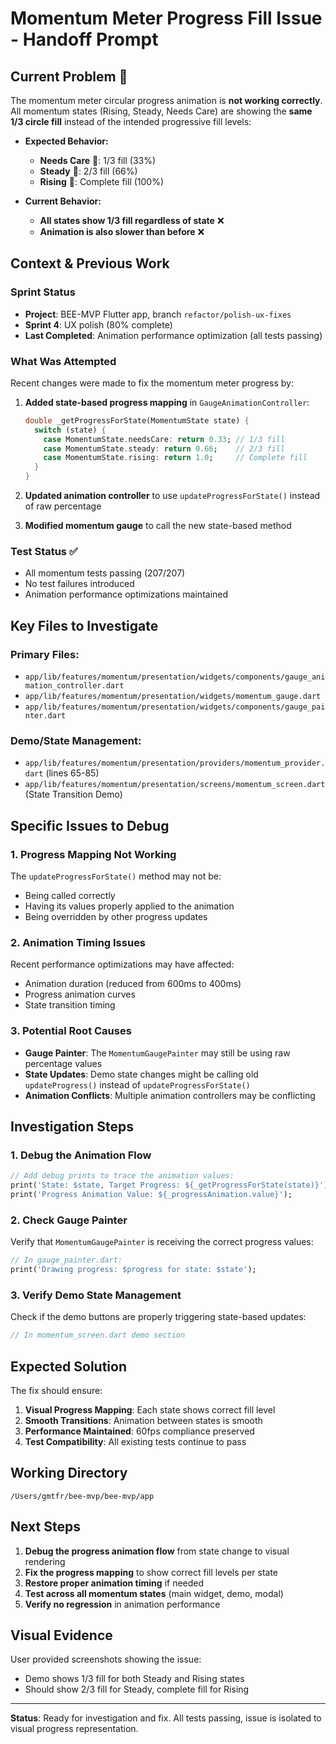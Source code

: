 # **Momentum Meter Progress Fill Issue - Handoff Prompt**

## **Current Problem** 🚨

The momentum meter circular progress animation is **not working correctly**. All momentum states (Rising, Steady, Needs Care) are showing the **same 1/3 circle fill** instead of the intended progressive fill levels:

- **Expected Behavior:**
  - **Needs Care** 🌱: 1/3 fill (33%)
  - **Steady** 🙂: 2/3 fill (66%) 
  - **Rising** 🚀: Complete fill (100%)

- **Current Behavior:** 
  - **All states show 1/3 fill regardless of state** ❌
  - **Animation is also slower than before** ❌

## **Context & Previous Work**

### **Sprint Status**
- **Project**: BEE-MVP Flutter app, branch `refactor/polish-ux-fixes`
- **Sprint 4**: UX polish (80% complete)
- **Last Completed**: Animation performance optimization (all tests passing)

### **What Was Attempted**
Recent changes were made to fix the momentum meter progress by:

1. **Added state-based progress mapping** in `GaugeAnimationController`:
   ```dart
   double _getProgressForState(MomentumState state) {
     switch (state) {
       case MomentumState.needsCare: return 0.33; // 1/3 fill
       case MomentumState.steady: return 0.66;    // 2/3 fill  
       case MomentumState.rising: return 1.0;     // Complete fill
     }
   }
   ```

2. **Updated animation controller** to use `updateProgressForState()` instead of raw percentage

3. **Modified momentum gauge** to call the new state-based method

### **Test Status** ✅
- All momentum tests passing (207/207)
- No test failures introduced
- Animation performance optimizations maintained

## **Key Files to Investigate**

### **Primary Files:**
- `app/lib/features/momentum/presentation/widgets/components/gauge_animation_controller.dart`
- `app/lib/features/momentum/presentation/widgets/momentum_gauge.dart`
- `app/lib/features/momentum/presentation/widgets/components/gauge_painter.dart`

### **Demo/State Management:**
- `app/lib/features/momentum/presentation/providers/momentum_provider.dart` (lines 65-85)
- `app/lib/features/momentum/presentation/screens/momentum_screen.dart` (State Transition Demo)

## **Specific Issues to Debug**

### **1. Progress Mapping Not Working**
The `updateProgressForState()` method may not be:
- Being called correctly
- Having its values properly applied to the animation
- Being overridden by other progress updates

### **2. Animation Timing Issues**
Recent performance optimizations may have affected:
- Animation duration (reduced from 600ms to 400ms)
- Progress animation curves
- State transition timing

### **3. Potential Root Causes**
- **Gauge Painter**: The `MomentumGaugePainter` may still be using raw percentage values
- **State Updates**: Demo state changes might be calling old `updateProgress()` instead of `updateProgressForState()`
- **Animation Conflicts**: Multiple animation controllers may be conflicting

## **Investigation Steps**

### **1. Debug the Animation Flow**
```dart
// Add debug prints to trace the animation values:
print('State: $state, Target Progress: ${_getProgressForState(state)}');
print('Progress Animation Value: ${_progressAnimation.value}');
```

### **2. Check Gauge Painter**
Verify that `MomentumGaugePainter` is receiving the correct progress values:
```dart
// In gauge_painter.dart:
print('Drawing progress: $progress for state: $state');
```

### **3. Verify Demo State Management**
Check if the demo buttons are properly triggering state-based updates:
```dart
// In momentum_screen.dart demo section
```

## **Expected Solution**

The fix should ensure:
1. **Visual Progress Mapping**: Each state shows correct fill level
2. **Smooth Transitions**: Animation between states is smooth
3. **Performance Maintained**: 60fps compliance preserved
4. **Test Compatibility**: All existing tests continue to pass

## **Working Directory**
`/Users/gmtfr/bee-mvp/bee-mvp/app`

## **Next Steps**
1. **Debug the progress animation flow** from state change to visual rendering
2. **Fix the progress mapping** to show correct fill levels per state
3. **Restore proper animation timing** if needed
4. **Test across all momentum states** (main widget, demo, modal)
5. **Verify no regression** in animation performance

## **Visual Evidence**
User provided screenshots showing the issue:
- Demo shows 1/3 fill for both Steady and Rising states
- Should show 2/3 fill for Steady, complete fill for Rising

---

**Status**: Ready for investigation and fix. All tests passing, issue is isolated to visual progress representation. 